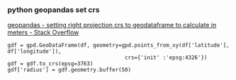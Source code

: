 ### python geopandas set crs


[geopandas - setting right projection crs to geodataframe to calculate in meters - Stack Overflow](https://stackoverflow.com/questions/57378829/setting-right-projection-crs-to-geodataframe-to-calculate-in-meters "geopandas - setting right projection crs to geodataframe to calculate in meters - Stack Overflow")


 

```
gdf = gpd.GeoDataFrame(df, geometry=gpd.points_from_xy(df['latitude'], df['longitude']),
                                     crs={'init' :'epsg:4326'})
gdf = gdf.to_crs(epsg=3763)
gdf['radius'] = gdf.geometry.buffer(50)
```
